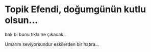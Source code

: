 # Topik Efendi, doğumgünün kutlu olsun...

bak bi bunu tıkla ne çıkacak..

Umarım seviyorsundur eskilerden bir hatıra...
